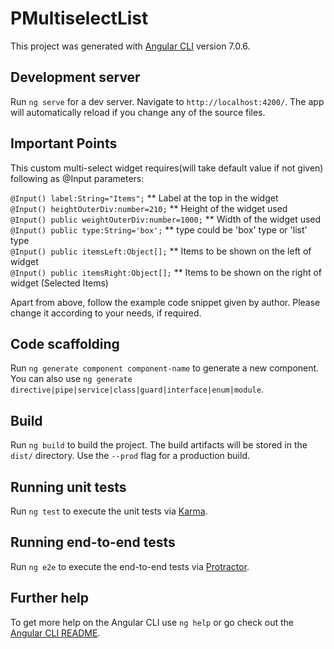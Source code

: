 # PMultiselectList

This project was generated with [Angular CLI](https://github.com/angular/angular-cli) version 7.0.6.

## Development server

Run `ng serve` for a dev server. Navigate to `http://localhost:4200/`. The app will automatically reload if you change any of the source files.

## Important Points

This custom multi-select widget requires(will take default value if not given) following as @Input parameters:<br>

  `@Input() label:String="Items";` ** Label at the top in the widget<br>
  `@Input() heightOuterDiv:number=210;` ** Height of the widget used<br>
  `@Input() public weightOuterDiv:number=1000;`  ** Width of the widget used<br>
  `@Input() public type:String='box';` ** type could be 'box' type or 'list' type<br>
  `@Input() public itemsLeft:Object[];` ** Items to be shown on the left of widget<br>
  `@Input() public itemsRight:Object[];` ** Items to be shown on the right of widget (Selected Items)<br>

Apart from above, follow the example code snippet given by author. Please change it according to your needs, if required.

## Code scaffolding

Run `ng generate component component-name` to generate a new component. You can also use `ng generate directive|pipe|service|class|guard|interface|enum|module`.

## Build

Run `ng build` to build the project. The build artifacts will be stored in the `dist/` directory. Use the `--prod` flag for a production build.

## Running unit tests

Run `ng test` to execute the unit tests via [Karma](https://karma-runner.github.io).

## Running end-to-end tests

Run `ng e2e` to execute the end-to-end tests via [Protractor](http://www.protractortest.org/).

## Further help

To get more help on the Angular CLI use `ng help` or go check out the [Angular CLI README](https://github.com/angular/angular-cli/blob/master/README.md).

